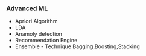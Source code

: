 ### Advanced ML
- Apriori Algorithm
- LDA
- Anamoly detection
- Recommendation Engine
- Ensemble  - Technique Bagging,Boosting,Stacking
